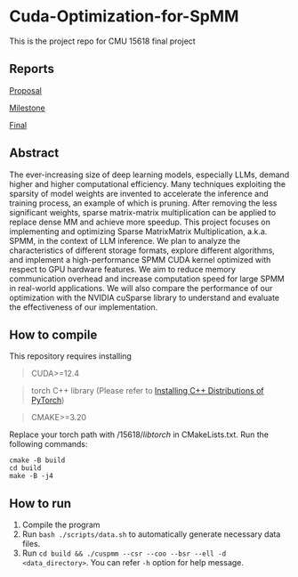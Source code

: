 # Cuda-Optimization-for-SpMM
This is the project repo for CMU 15618 final project

## Reports
[Proposal](reports/proposal.pdf)

[Milestone](reports/milestone.pdf)

[Final](reports/final.pdf)

## Abstract
The ever-increasing size of deep learning models, especially LLMs, demand
higher and higher computational efficiency. Many techniques exploiting the
sparsity of model weights are invented to accelerate the inference and training
process, an example of which is pruning. After removing the less significant
weights, sparse matrix-matrix multiplication can be applied to replace dense MM
and achieve more speedup. This project focuses on implementing and optimizing
Sparse MatrixMatrix Multiplication, a.k.a. SPMM, in the context of LLM
inference. We plan to analyze the characteristics of different storage formats,
explore different algorithms, and implement a high-performance SPMM CUDA kernel
optimized with respect to GPU hardware features. We aim to reduce memory
communication overhead and increase computation speed for large SPMM in
real-world applications. We will also compare the performance of our
optimization with the NVIDIA cuSparse library to understand and evaluate the effectiveness of our implementation.

## How to compile

This repository requires installing 


> CUDA>=12.4

> torch C++ library (Please refer to [Installing C++ Distributions of PyTorch](https://pytorch.org/cppdocs/installing.html#))

> CMAKE>=3.20

Replace your torch path with $/15618/libtorch$ in CMakeLists.txt. Run the following commands:

```
cmake -B build
cd build
make -B -j4
```

## How to run

1. Compile the program
2. Run `bash ./scripts/data.sh` to automatically generate necessary data files.
3. Run `cd build && ./cuspmm --csr --coo --bsr --ell -d <data_directory>`. You can refer `-h` option for help message.